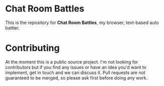 # Chat Room Battles

This is the repository for **Chat Room Battles**, my browser, text-based auto battler.

# Contributing

At the moment this is a public source project. I'm not looking for contributors but if you find any issues or have an idea you'd want to implement, get in touch and we can discuss it. Pull requests are not guaranteed to be merged, so please ask first before doing any work.
